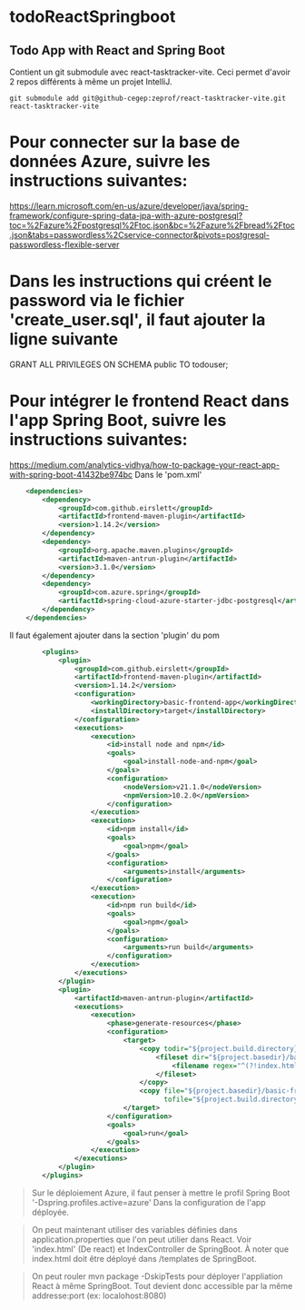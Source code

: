 # todoReactSpringboot

## Todo App with React and Spring Boot

Contient un git submodule avec react-tasktracker-vite. 
Ceci permet d'avoir 2 repos différents à même un projet IntelliJ.
```
git submodule add git@github-cegep:zeprof/react-tasktracker-vite.git react-tasktracker-vite
```

# Pour connecter sur la base de données Azure, suivre les instructions suivantes:

https://learn.microsoft.com/en-us/azure/developer/java/spring-framework/configure-spring-data-jpa-with-azure-postgresql?toc=%2Fazure%2Fpostgresql%2Ftoc.json&bc=%2Fazure%2Fbread%2Ftoc.json&tabs=passwordless%2Cservice-connector&pivots=postgresql-passwordless-flexible-server

# Dans les instructions qui créent le password via le fichier 'create_user.sql', il faut ajouter la ligne suivante
GRANT ALL PRIVILEGES ON SCHEMA public TO todouser;

# Pour intégrer le frontend React dans l'app Spring Boot, suivre les instructions suivantes:

https://medium.com/analytics-vidhya/how-to-package-your-react-app-with-spring-boot-41432be974bc
Dans le 'pom.xml'
```xml
    <dependencies>
        <dependency>
            <groupId>com.github.eirslett</groupId>
            <artifactId>frontend-maven-plugin</artifactId>
            <version>1.14.2</version>
        </dependency>
        <dependency>
            <groupId>org.apache.maven.plugins</groupId>
            <artifactId>maven-antrun-plugin</artifactId>
            <version>3.1.0</version>
        </dependency>
        <dependency>
            <groupId>com.azure.spring</groupId>
            <artifactId>spring-cloud-azure-starter-jdbc-postgresql</artifactId>
        </dependency>
    </dependencies>
```

Il faut également ajouter dans la section 'plugin' du pom

```xml
        <plugins>
            <plugin>
                <groupId>com.github.eirslett</groupId>
                <artifactId>frontend-maven-plugin</artifactId>
                <version>1.14.2</version>
                <configuration>
                    <workingDirectory>basic-frontend-app</workingDirectory>
                    <installDirectory>target</installDirectory>
                </configuration>
                <executions>
                    <execution>
                        <id>install node and npm</id>
                        <goals>
                            <goal>install-node-and-npm</goal>
                        </goals>
                        <configuration>
                            <nodeVersion>v21.1.0</nodeVersion>
                            <npmVersion>10.2.0</npmVersion>
                        </configuration>
                    </execution>
                    <execution>
                        <id>npm install</id>
                        <goals>
                            <goal>npm</goal>
                        </goals>
                        <configuration>
                            <arguments>install</arguments>
                        </configuration>
                    </execution>
                    <execution>
                        <id>npm run build</id>
                        <goals>
                            <goal>npm</goal>
                        </goals>
                        <configuration>
                            <arguments>run build</arguments>
                        </configuration>
                    </execution>
                </executions>
            </plugin>
            <plugin>
                <artifactId>maven-antrun-plugin</artifactId>
                <executions>
                    <execution>
                        <phase>generate-resources</phase>
                        <configuration>
                            <target>
                                <copy todir="${project.build.directory}/classes/static">
                                    <fileset dir="${project.basedir}/basic-frontend-app/build">
                                        <filename regex="^(?!index.html)" />
                                    </fileset>
                                </copy>
                                <copy file="${project.basedir}/basic-frontend-app/build/index.html"
                                      tofile="${project.build.directory}/classes/templates/index.html" />
                            </target>
                        </configuration>
                        <goals>
                            <goal>run</goal>
                        </goals>
                    </execution>
                </executions>
            </plugin>
        </plugins>
```
>Sur le déploiement Azure, il faut penser à mettre le profil Spring Boot '-Dspring.profiles.active=azure'
>Dans la configuration de l'app déployée.

>On peut maintenant utiliser des variables définies dans application.properties que l'on peut utilier dans React.
> Voir 'index.html' (De react) et IndexController de SpringBoot.  À noter que index.html doit être déployé dans /templates de SpringBoot.

>On peut rouler mvn package -DskipTests pour déployer l'appliation React à même SpringBoot. Tout devient donc accessible par la même addresse:port (ex: localohost:8080)

